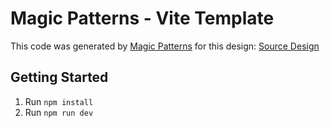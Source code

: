 # Magic Patterns - Vite Template

This code was generated by [Magic Patterns](https://magicpatterns.com) for this design: [Source Design](https://www.magicpatterns.com/c/28wkvuue9asjbus8axjh33)

## Getting Started

1. Run `npm install`
2. Run `npm run dev`
